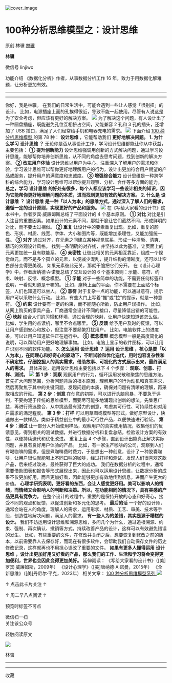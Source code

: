 ![cover_image](https://mmbiz.qpic.cn/mmbiz_jpg/giaycic3UNwo0lBdL9ea5JR8xicwjaksxKgJvQibF1jvxribicfiaeh7SSjZN2FYGPAeiaZScucOJMlF72iauianA5EOG13A/0?wx_fmt=jpeg)

#  100种分析思维模型之：设计思维

原创  林骥  [ 林骥 ](javascript:void\(0\);)

**林骥**

微信号  linjiwx

功能介绍  《数据化分析》作者，从事数据分析工作 16 年，致力于用数据化解难题，让分析更加有效。

__ __

__ _ _ _ _

你好，我是林骥。  在我们的日常生活中，可能会遇到一些让人感觉「很别扭」的设计。
比如，电源插座上面的孔挨得很近，导致不能一起使用。尽管有人说这是为了安全考虑，但应该有更好的解决方案。
![](https://mmbiz.qpic.cn/mmbiz_png/giaycic3UNwo0lBdL9ea5JR8xicwjaksxKge21ic1vfN7xU5Us3oc1RCUuO10IEpkokqLBCYL90ee9X2zKmILLtRAQ/640?wx_fmt=png)
为了解决这个问题，有人设计出了一种圆盘插座，既能避免孔位互相挤占空间，又能兼容 2 孔和 3 孔的插头，还增加了 USB
插口，满足了人们经常给手机和电器充电的需求。
![](https://mmbiz.qpic.cn/mmbiz_png/giaycic3UNwo0lBdL9ea5JR8xicwjaksxKgk0LQFicjIicSujQIgYreF1QneIqw1qjnvOu2onDK5D3HBXpRC0fels1Q/640?wx_fmt=png)
下面介绍  [ 100 种分析思维模型
](https://mp.weixin.qq.com/mp/appmsgalbum?__biz=MzA4ODE2OTIxMw==&action=getalbum&album_id=1701638273011351554#wechat_redirect)
的第 78 种： **设计思维** ，它能帮助我们 **更好地解决问题。** **1\. 为什么学习** **设计思维** **？**
无论你是否从事设计工作，学习设计思维都能让你从中获益，主要包括：  **① 提升创新能力**
设计思维强调用创新的方式解决问题，通过学习设计思维，能够帮你培养创新思维，从不同的角度去思考问题，找到创新的解决方案。  **② 改进用户体验**
设计思维以用户为中心，注重深入了解用户的需求和体验，学习设计思维可以帮你更好地理解用户的行为，设计出更加符合用户期望的产品或服务，提升用户的满意度和忠诚度。
**③ 增强综合能力** 设计思维是一种跨学科的综合能力，学习设计思维可以帮你提升观察、分析、合作等多方面的能力。  **总之，学习** **设计思维**
**的好处有很多，每个人都应该学习一些设计相关的知识，因为它能帮你更好地理解问题的本质，进而找到更加有效的解决方案。** **2\. 什么是**
**设计思维** **？** **设计思维** **是一种「以人为本」的思维方式，通过深入了解人们的需求，遵循一定的设计原则，实现更好的产品和服务。**
![](https://mmbiz.qpic.cn/mmbiz_png/giaycic3UNwo0lBdL9ea5JR8xicwjaksxKg44ibPUw2bUelSwNOTb87Dh5ia43egzG2kkh9T49rOscVNOqJDe7C7L5A/640?wx_fmt=png)
在《写给大家看的设计书》这本书中，作者罗宾·威廉姆斯总结了平面设计的 4 个基本原则。  **① 对比**
对比是引人注目的重要因素。如果设计的元素不同，那就干脆让它们截然不同，形成鲜明的对比，而不要太过相似。  **② 重复**
让设计中的要素重复出现。比如，重复的颜色、形状、材质、线宽、字体、大小和图片等，既能增加条理性，又能加强统一性。  **③ 对齐**
通过对齐，在元素之间建立某种视觉联系，形成一种清晰、清爽、精巧的外观设计风格。  找到一条明确的对齐线，并坚持以此为基准，让页面上的元素更加统一且有联能系。
**④ 亲密性** 让彼此相关的元素相互靠近，组成一个视觉单元，而不是多个孤立的元素，以便减少混乱，提升结构的清晰度，还可以让空白部分变得更美观。
如果元素彼此无关，那就干脆把它们分开。  在《设计心理学》中，作者唐纳德·A·诺曼总结了交互设计的 6 个基本原则：示能、意符、约束、映射、反馈、概念模型。
**① 示能** 对于一些简单的功能，不需要任何标签和说明，一看就知道是干嘛的。  比如，座椅上面的平面，你不需要在上面贴个标签，人们也知道可以坐人。
**② 意符** 对于复杂一点的功能，可以通过意符，提示用户可以采取什么行动。  比如，有些大门上写着“推”或“拉”的提示，就是一种意符。  **③
约束** 设计要有一定的约束，而不能随心所欲，防止用户误操作。  比如，从网上购买的家具产品，厂商通常会设计不同的接口，尽量降低出错的可能性。  **④
映射** 结合人们的习惯和环境，通过合理的映射，让用户快速知道该怎么做。  比如，学生用的点读机，哪里不会点哪里。  **⑤ 反馈**
给予用户及时的反馈，可以让用户感到安心和放心，但注意不要频繁打扰用户。  比如，电脑软件上的进度条，可以让用户知道软件正在运行中。  **⑥**
**概念模型** 概念模型一般是高度简化的说明，可以帮助用户更好地理解事物。  比如，电脑上显示的软件图标，可以让用户识别不同的软件功能。  **3\.
怎么运用** **设计思维** **？** **运用** **设计思维**
**，核心是要「以人为本」，在同理心和好奇心的驱动下，不断试验和优化迭代，用时包容复杂性和不确定性，仔细挖掘人的真实需求，借助故事、可视化的方式展示出来，最终满足人的需求。**
具体来说，运用设计思维主要包括以下 4 个步骤： **观察、创意、打样、测试。**
![](https://mmbiz.qpic.cn/mmbiz_png/giaycic3UNwo0lBdL9ea5JR8xicwjaksxKgbgMImmPCnLVY0d2oPH2crkuvH6XCjpKbzaphb4yibsdQZdGjeD85iapg/640?wx_fmt=png)
**第 1 步：观察**
观察用户的行为，循环运用发散和聚焦的思维方法，首先扩大问题范围，分析问题背后的根本原因，理解用户的行为动机和真实需求，然后再聚焦于其中的关键问题，发现问题的本质，确保对问题有清晰的理解，再采取相应的行动。
**第 2 步：创意**
在创意的初期，可以进行头脑风暴，不要急于评判，不要拘泥于传统的思维模型，而要尽可能多地涌现出创新的想法，先集思广益，再进行筛选整合，从中挑选最有潜力的创意，考虑其可行性、可持续性和对用户需求的满足程度。
**第 3 步：打样** 可以用草图或模型等形式，做好原型设计，快速做出一款样品，类似于精益创业中的最小可行性产品，以便快速进行验证。  **第 4
步：测试**
让一部分人开始使用样品，观察用户的真实使用情况，收集他们的反馈意见，得到相关的测试数据，并进行数据分析和复盘总结，检验设计方案的有效性，以便持续迭代和优化改进。
重复上面 4 个步骤，直到设计出能真正解决实际问题，并且有良好用户体验的产品。
比如，有一家生产咖啡的公司，观察到人们有喝咖啡的需求，但是煮咖啡费时费力，于是想出一种创意，设计了一种胶囊咖啡，让用户很快就能喝上不同口味的咖啡，经过打样和测试，发现人们很喜欢这款产品，后来经过改进，最终获得了巨大的成功。
我们在数据分析的过程中，通常需要借助图表和报告等形式展现出来，因此也可以运用设计思维，让数据分析的成果不仅更加好用，而且更加好看，因此能够更加有效地传到信息，进而产生更大的价值。
**心理学研究表明，更好看的东西，会让人感觉更好用。美可以影响人的情绪，而情绪又会影响人的判断和决策。所以，在功能相同的情况下，具有美感的产品更具有竞争力。**
在整个设计的过程中，重要的是保持开放的心态和好奇心，接受不同的观点和反馈，以促进创新和多元化的思考。  **最后的话**
一个好的设计师，通常会站在人的角度，理解人的需求，运用形状、材质、工艺、审美、技术等手段，创造性地解决问题，满足人的需求。
**有一些人为的差错，其实是源于糟糕的设计。**
我们不妨运用设计思维和溯源思维，多问几个为什么，通过追根溯源、约束、强制、再次确认、撤销等方式，持续改善产品的设计，这样可以有效避免错误的发生。
比如，有些重要的文件，在修改并关闭之后，想要恢复到修改之前的版本，以前需要靠人去保存好，而现在有很多软件，会帮助我们自动保存文件的历史修改记录，这样就再也不用担心误改了重要的文件。
**如果有更多人懂得运用** **设计思维** **，设计出更加好用又好看的产品，那么我们的工作、生活和学习将会变得更加便利，世界也会因此变得更加美好。**
延伸阅读：  《写给大家看的设计书》（[美]罗宾·威廉姆斯，2009年）  《设计心理学》（[美]唐纳德·A·诺曼，2015年）
《全新思维》（[美]丹尼尔·平克，2023年）  相关文章：  [ 100 种分析思维模型系列
](https://mp.weixin.qq.com/mp/appmsgalbum?__biz=MzA4ODE2OTIxMw==&action=getalbum&album_id=1701638273011351554#wechat_redirect)
[
](https://mp.weixin.qq.com/mp/appmsgalbum?__biz=MzA4ODE2OTIxMw==&action=getalbum&album_id=1701638273011351554#wechat_redirect)
[
](https://mp.weixin.qq.com/mp/appmsgalbum?__biz=MzA4ODE2OTIxMw==&action=getalbum&album_id=1701638273011351554#wechat_redirect)
![](https://mmbiz.qpic.cn/mmbiz_png/giaycic3UNwo2MvibglEmzqTiaH1ZTkbndxmXldia6aicaVElu3RjgZwUeReI0ROnZO611DNs0y5KoUib9zFqEh6xKWJg/640?wx_fmt=png)

↑ 点击此卡片关注 ↑

↑  周二早八点阅读  ↑

预览时标签不可点

微信扫一扫  
关注该公众号



轻触阅读原文

![](http://mmbiz.qpic.cn/mmbiz_png/giaycic3UNwo3rBmMJ1emiaHxRCj3Om1wuZZCsgHvFSR3sVQrPsicIlRiaGUicJD8KCZibrmu0FzGBc6aBzfBz3HLIeDA/0?wx_fmt=png)

林骥







****



****



  收藏

